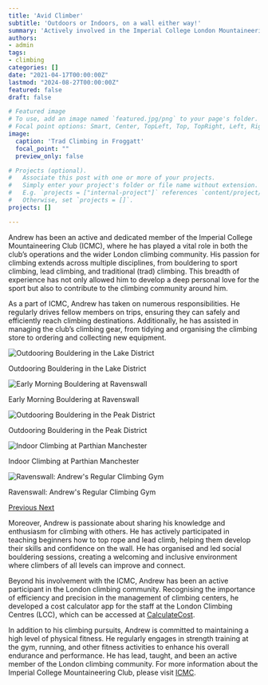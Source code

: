 ```yaml
---
title: 'Avid Climber'
subtitle: 'Outdoors or Indoors, on a wall either way!'
summary: 'Actively involved in the Imperial College London Mountaineering Society. Regularly assisting the Postgraduate executive committee and organising trips with other climbers over a several styles and in various locations.'
authors:
- admin
tags:
- climbing
categories: []
date: "2021-04-17T00:00:00Z"
lastmod: "2024-08-27T00:00:00Z"
featured: false
draft: false

# Featured image
# To use, add an image named `featured.jpg/png` to your page's folder.
# Focal point options: Smart, Center, TopLeft, Top, TopRight, Left, Right, BottomLeft, Bottom, BottomRight
image:
  caption: 'Trad Climbing in Froggatt'
  focal_point: ""
  preview_only: false

# Projects (optional).
#   Associate this post with one or more of your projects.
#   Simply enter your project's folder or file name without extension.
#   E.g. `projects = ["internal-project"]` references `content/project/deep-learning/index.md`.
#   Otherwise, set `projects = []`.
projects: []

---
```


Andrew has been an active and dedicated member of the Imperial College Mountaineering Club (ICMC), where he has played a vital role in both the club’s operations and the wider London climbing community. His passion for climbing extends across multiple disciplines, from bouldering to sport climbing, lead climbing, and traditional (trad) climbing. This breadth of experience has not only allowed him to develop a deep personal love for the sport but also to contribute to the climbing community around him.

As a part of ICMC, Andrew has taken on numerous responsibilities. He regularly drives fellow members on trips, ensuring they can safely and efficiently reach climbing destinations. Additionally, he has assisted in managing the club’s climbing gear, from tidying and organising the climbing store to ordering and collecting new equipment.

<div id="climbingCarousel" class="carousel slide" data-ride="carousel">
  <div class="carousel-inner">
    <div class="carousel-item active">
      <img src="IMG1.jpg" class="d-block w-100" alt="Outdooring Bouldering in the Lake District">
      <div class="carousel-caption d-none d-md-block">
        <p>Outdooring Bouldering in the Lake District</p>
      </div>
    </div>
    <div class="carousel-item">
      <img src="IMG2.jpg" class="d-block w-100" alt="Early Morning Bouldering at Ravenswall">
      <div class="carousel-caption d-none d-md-block">
        <p>Early Morning Bouldering at Ravenswall</p>
      </div>
    </div>
    <div class="carousel-item">
      <img src="IMG3.jpg" class="d-block w-100" alt="Outdooring Bouldering in the Peak District">
      <div class="carousel-caption d-none d-md-block">
        <p>Outdooring Bouldering in the Peak District</p>
      </div>
    </div>
    <div class="carousel-item">
      <img src="IMG4.jpg" class="d-block w-100" alt="Indoor Climbing at Parthian Manchester">
      <div class="carousel-caption d-none d-md-block">
        <p>Indoor Climbing at Parthian Manchester</p>
      </div>
    </div>
    <div class="carousel-item">
      <img src="IMG5.jpg" class="d-block w-100" alt="Ravenswall: Andrew's Regular Climbing Gym">
      <div class="carousel-caption d-none d-md-block">
        <p>Ravenswall: Andrew's Regular Climbing Gym</p>
      </div>
    </div>
  </div>
  <a class="carousel-control-prev" href="#climbingCarousel" role="button" data-slide="prev">
    <span class="carousel-control-prev-icon" aria-hidden="true"></span>
    <span class="sr-only">Previous</span>
  </a>
  <a class="carousel-control-next" href="#climbingCarousel" role="button" data-slide="next">
    <span class="carousel-control-next-icon" aria-hidden="true"></span>
    <span class="sr-only">Next</span>
  </a>
</div>

Moreover, Andrew is passionate about sharing his knowledge and enthusiasm for climbing with others. He has actively participated in teaching beginners how to top rope and lead climb, helping them develop their skills and confidence on the wall. He has organised and led social bouldering sessions, creating a welcoming and inclusive environment where climbers of all levels can improve and connect.

Beyond his involvement with the ICMC, Andrew has been an active participant in the London climbing community. Recognising the importance of efficiency and precision in the management of climbing centers, he developed a cost calculator app for the staff at the London Climbing Centres (LCC), which can be accessed at [CalculateCost](https://calculatecost.streamlit.app/).

In addition to his climbing pursuits, Andrew is committed to maintaining a high level of physical fitness. He regularly engages in strength training at the gym, running, and other fitness activities to enhance his overall endurance and performance. He has lead, taught, and been an active member of the London climbing community. For more information about the Imperial College Mountaineering Club, please visit [ICMC](https://icmountaineering.co.uk/).
